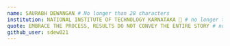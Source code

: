 ```yaml
---
name: SAURABH DEWANGAN # No longer than 28 characters
institution: NATIONAL INSTITUTE OF TECHNOLOGY KARNATAKA 🚩 # no longer than 58 characters
quote: EMBRACE THE PROCESS, RESULTS DO NOT CONVEY THE ENTIRE STORY # no longer than 100 characters, avoid using quotes(") to guarantee the format remains the same.
github_user: sdew021
---
```

